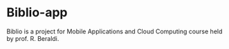 # Biblio-app
Biblio is a project for Mobile Applications and Cloud Computing course held by prof. R. Beraldi.
